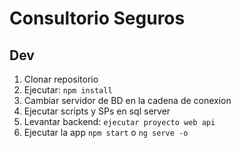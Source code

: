 # Consultorio Seguros

## Dev

1. Clonar repositorio
2. Ejecutar: ```npm install```
3. Cambiar servidor de BD en la cadena de conexion
4. Ejecutar scripts y SPs en sql server
5. Levantar backend: ```ejecutar proyecto web api```
6. Ejecutar la app ```npm start``` o ```ng serve -o```
